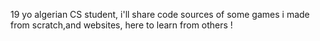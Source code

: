 19 yo algerian CS student, i'll share code sources of some games i made from scratch,and websites, here to learn from others !
